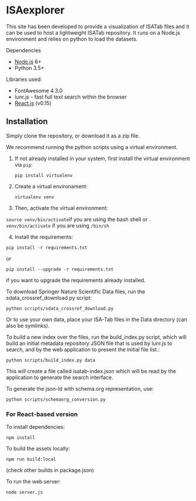 ISAexplorer
===========

This site has been developed to provide a visualization of ISATab files and it can be used to host a lightweight ISATab repository.
It runs on a Node.js environment and relies on python to load the datasets.

Dependencies

 * [Node.js](http://nodejs.org/) 6+
 * Python 3.5+

Libraries used:

 * FontAwesome 4.3.0
 * lunr.js - fast full text search within the browser
 * [React.js](https://reactjs.org/) (v0.15)


## Installation

Simply clone the repository, or download it as a zip file.

We recommend running the python scripts using a virtual environment.

1. If not already installed in your system, first install the virtual environment via `pip`:

   `pip install virtualenv`

2. Create a virtual environament:

   `virtualenv venv`
   
3. Then, activate the virtual environment:

  `source venv/bin/activate`if you are using the bash shell or `. venv/bin/activate` if you are using `/bin/sh`
  
  
4. Install the requirements:

  `pip install -r requirements.txt`
 
 or
  
  `pip install --upgrade -r requirements.txt`
  
  if you want to upgrade the requirements already installed.

To download Springer Nature Scientific Data files, run the sdata_crossref_download.py script:

```
python scripts/sdata_crossref_download.py
```

Or to use your own data, place your ISA-Tab files in the Data directory (can also be symlinks).

To build a new index over the files, run the build_index.py script, which will build an initial metadata repository JSON file that is used by lunr.js to search, and by the web application to present the initial file list.:

```
python scripts/build_index.py data
``` 

This will create a file called isatab-index.json which will be read by the application to generate the search interface.

To generate the json-ld with schema.org representation, use:
```
python scripts/schemaorg_conversion.py

```


### For React-based version

To install dependencies:

```
npm install
```

To build the assets locally:

```
npm run build:local
```

(check other builds in package.json)

To run the web server:
```
node server.js
```
